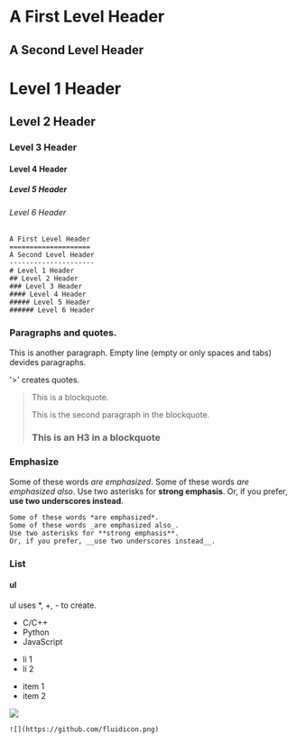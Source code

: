 A First Level Header
====================
A Second Level Header
---------------------
# Level 1 Header
## Level 2 Header
### Level 3 Header
#### Level 4 Header
##### Level 5 Header
###### Level 6 Header

```
A First Level Header
====================
A Second Level Header
---------------------
# Level 1 Header
## Level 2 Header
### Level 3 Header
#### Level 4 Header
##### Level 5 Header
###### Level 6 Header
```

### Paragraphs and quotes.

This is another paragraph. Empty line (empty or only spaces and tabs) devides paragraphs.

'>' creates quotes.

> This is a blockquote.
> 
> This is the second paragraph in the blockquote.
>
> ### This is an H3 in a blockquote

### Emphasize

Some of these words *are emphasized*.
Some of these words _are emphasized also_.
Use two asterisks for **strong emphasis**.
Or, if you prefer, __use two underscores instead__.

```
Some of these words *are emphasized*.
Some of these words _are emphasized also_.
Use two asterisks for **strong emphasis**.
Or, if you prefer, __use two underscores instead__.
```

### List

#### ul
ul uses *, +, - to create.

* C/C++
* Python
* JavaScript

+ li 1
+ li 2
- item 1
- item 2


![](https://github.com/fluidicon.png)
```
![](https://github.com/fluidicon.png)
```
